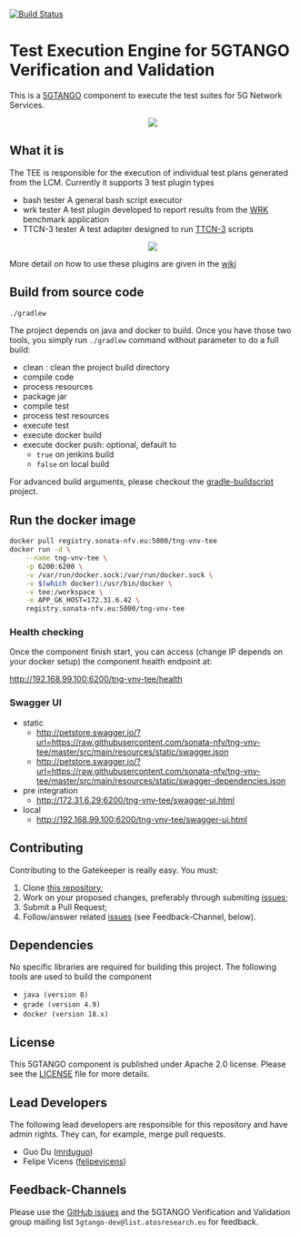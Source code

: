 [![Build Status](http://jenkins.sonata-nfv.eu/buildStatus/icon?job=tng-vnv-tee/master)](https://jenkins.sonata-nfv.eu/job/tng-vnv-tee)

# Test Execution Engine for 5GTANGO Verification and Validation
This is a [5GTANGO](http://www.5gtango.eu) component to execute the test suites for 5G Network Services.


<p align="center"><img src="https://github.com/sonata-nfv/tng-api-gtw/wiki/images/sonata-5gtango-logo-500px.png" /></p>

## What it is

The TEE is responsible for the execution of individual test plans generated from the LCM. Currently it supports 3 test plugin types

- bash tester A general bash script executor
- wrk tester A test plugin developed to report results from the [WRK](https://github.com/wg/wrk) benchmark application
- TTCN-3 tester A test adapter designed to run [TTCN-3](http://www.ttcn-3.org/) scripts

<p align="center"><img src="https://raw.githubusercontent.com/wiki/sonata-nfv/tng-vnv-lcm/images/v40-release-lcm.png" /></p>

More detail on how to use these plugins are given in the [wiki](https://github.com/sonata-nfv/tng-vnv-tee/wiki/Test-Execution-Engine-tester-support)

## Build from source code

```bash
./gradlew
```

The project depends on java and docker to build. Once you have those two tools, you simply run `./gradlew` command without parameter to do a full build:
* clean : clean the project build directory
* compile code
* process resources
* package jar
* compile test
* process test resources
* execute test
* execute docker build
* execute docker push: optional, default to
  * `true` on jenkins build
  * `false` on local build

For advanced build arguments, please checkout the [gradle-buildscript](https://github.com/mrduguo/gradle-buildscript) project.


## Run the docker image

```bash
docker pull registry.sonata-nfv.eu:5000/tng-vnv-tee
docker run -d \
    --name tng-vnv-tee \
    -p 6200:6200 \
    -v /var/run/docker.sock:/var/run/docker.sock \
    -v $(which docker):/usr/bin/docker \
    -v tee:/workspace \
    -e APP_GK_HOST=172.31.6.42 \
    registry.sonata-nfv.eu:5000/tng-vnv-tee
```

### Health checking

Once the component finish start, you can access (change IP depends on your docker setup) the component health endpoint at:

http://192.168.99.100:6200/tng-vnv-tee/health

### Swagger UI


* static
    * http://petstore.swagger.io/?url=https://raw.githubusercontent.com/sonata-nfv/tng-vnv-tee/master/src/main/resources/static/swagger.json
    * http://petstore.swagger.io/?url=https://raw.githubusercontent.com/sonata-nfv/tng-vnv-tee/master/src/main/resources/static/swagger-dependencies.json
* pre integration 
    * http://172.31.6.29:6200/tng-vnv-tee/swagger-ui.html
* local 
    * http://192.168.99.100:6200/tng-vnv-tee/swagger-ui.html


## Contributing
Contributing to the Gatekeeper is really easy. You must:

1. Clone [this repository](http://github.com/sonata-nfv/tng-vnv-tee);
1. Work on your proposed changes, preferably through submiting [issues](https://github.com/sonata-nfv/tng-vnv-tee/issues);
1. Submit a Pull Request;
1. Follow/answer related [issues](https://github.com/sonata-nfv/tng-vnv-tee/issues) (see Feedback-Channel, below).



## Dependencies

No specific libraries are required for building this project. The following tools are used to build the component

- `java (version 8)`
- `grade (version 4.9)`
- `docker (version 18.x)`


## License

This 5GTANGO component is published under Apache 2.0 license. Please see the [LICENSE](LICENSE) file for more details.

## Lead Developers

The following lead developers are responsible for this repository and have admin rights. They can, for example, merge pull requests.

* Guo Du ([mrduguo](https://github.com/mrduguo))
* Felipe Vicens ([felipevicens](https://github.com/felipevicens))

## Feedback-Channels

Please use the [GitHub issues](https://github.com/sonata-nfv/tng-vnv-tee/issues) and the 5GTANGO Verification and Validation group mailing list `5gtango-dev@list.atosresearch.eu` for feedback.
